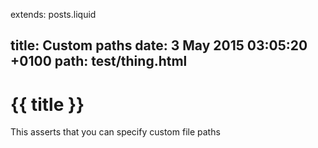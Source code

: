 extends: posts.liquid

title:  Custom paths
date:  3 May 2015 03:05:20 +0100
path:  test/thing.html
---
# {{ title }}

This asserts that you can specify custom file paths
